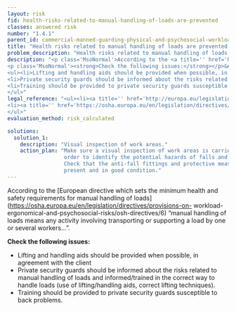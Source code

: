 ```yaml
---
layout: risk
fid: health-risks-related-to-manual-handling-of-loads-are-prevented
classes: answered risk
number: "1.4.1"
parent_id: commercial-manned-guarding-physical-and-psychosocial-workload
title: "Health risks related to manual handling of loads are prevented."
problem_description: "Health risks related to manual handling of loads are not prevented."
description: "<p class='MsoNormal'>According to the <a title='' href='https://osha.europa.eu/en/legislation/directives/provisions-on-workload-ergonomical-and-psychosocial-risks/osh-directives/6' rel='nofollow' target='_blank'>European directive which sets the minimum health and safety requirements for manual handling of loads</a> “manual handling of loads means any activity involving transporting or supporting a load by one or several workers…”.</p>&#13;
<p class='MsoNormal'><strong>Check the following issues:</strong></p>&#13;
<ul><li>Lifting and handling aids should be provided when possible, in agreement with the client</li>&#13;
<li>Private security guards should be informed about the risks related to manual handling of loads and informed/trained in the correct way to handle loads (use of lifting/handling aids, correct lifting techniques). </li>&#13;
<li>Training should be provided to private security guards susceptible to back problems.</li>&#13;
</ul>"
legal_reference: "<ul><li><a title='' href='http://europa.eu/legislation_summaries/employment_and_social_policy/health_hygiene_safety_at_work/c11113_en.htm' rel='nofollow' target='_blank'>89/391/CEE Implementing measures to improve the health and safety of workers (framework directive).</a></li>&#13;
<li><a title='' href='https://osha.europa.eu/en/legislation/directives/provisions-on-workload-ergonomical-and-psychosocial-risks/osh-directives/6' rel='nofollow' target='_blank'>90/269/EEC Directive on the minimum health and safety requirements for the manual handling of loads.</a></li>&#13;
</ul>"
evaluation_method: risk_calculated

solutions:
  solution_1:
    description: "Visual inspection of work areas."
    action_plan: "Make sure a visual inspection of work areas is carried out in
                  order to identify the potential hazards of falls and slips.
                  Check that the anti-fall fittings and protective measures are
                  present and in good condition."
---
```

According to the [European directive which sets the minimum health and safety
requirements for manual handling of
loads](https://osha.europa.eu/en/legislation/directives/provisions-on-
workload-ergonomical-and-psychosocial-risks/osh-directives/6) “manual handling
of loads means any activity involving transporting or supporting a load by one
or several workers…”.

**Check the following issues:**

  * Lifting and handling aids should be provided when possible, in agreement with the client
  * Private security guards should be informed about the risks related to manual handling of loads and informed/trained in the correct way to handle loads (use of lifting/handling aids, correct lifting techniques). 
  * Training should be provided to private security guards susceptible to back problems.


